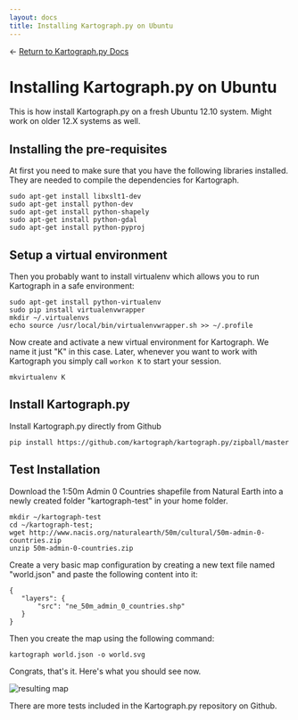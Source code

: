 ```yaml
---
layout: docs
title: Installing Kartograph.py on Ubuntu
---
```


← [Return to Kartograph.py Docs](/docs/kartograph.py/)

# Installing Kartograph.py on Ubuntu

This is how install Kartograph.py on a fresh Ubuntu 12.10 system. Might work on older 12.X systems as well.

## Installing the pre-requisites

At first you need to make sure that you have the following libraries installed. They are needed to compile the dependencies for Kartograph.


    sudo apt-get install libxslt1-dev
    sudo apt-get install python-dev
    sudo apt-get install python-shapely
    sudo apt-get install python-gdal
    sudo apt-get install python-pyproj


## Setup a virtual environment

Then you probably want to install virtualenv which allows you to run Kartograph in a safe environment:

    sudo apt-get install python-virtualenv
    sudo pip install virtualenvwrapper
    mkdir ~/.virtualenvs
    echo source /usr/local/bin/virtualenvwrapper.sh >> ~/.profile

Now create and activate a new virtual environment for Kartograph. We name it just "K" in this case. Later, whenever you want to work with Kartograph you simply call ``workon K`` to start your session.

    mkvirtualenv K

## Install Kartograph.py

Install Kartograph.py directly from Github

    pip install https://github.com/kartograph/kartograph.py/zipball/master

## Test Installation

Download the 1:50m Admin 0 Countries shapefile from Natural Earth into a newly created folder "kartograph-test" in your home folder.

    mkdir ~/kartograph-test
    cd ~/kartograph-test;
    wget http://www.nacis.org/naturalearth/50m/cultural/50m-admin-0-countries.zip
    unzip 50m-admin-0-countries.zip


Create a very basic map configuration by creating a new text file named "world.json" and paste the following content into it:

    {
       "layers": {
           "src": "ne_50m_admin_0_countries.shp"
       }
    }


Then you create the map using the following command:


    kartograph world.json -o world.svg


Congrats, that's it. Here's what you should see now.

![resulting map](http://new.tinygrab.com/f3aa221ede0ee6a8f06d0423a6e763d2526c9466a6.png)

There are more tests included in the Kartograph.py repository on Github.